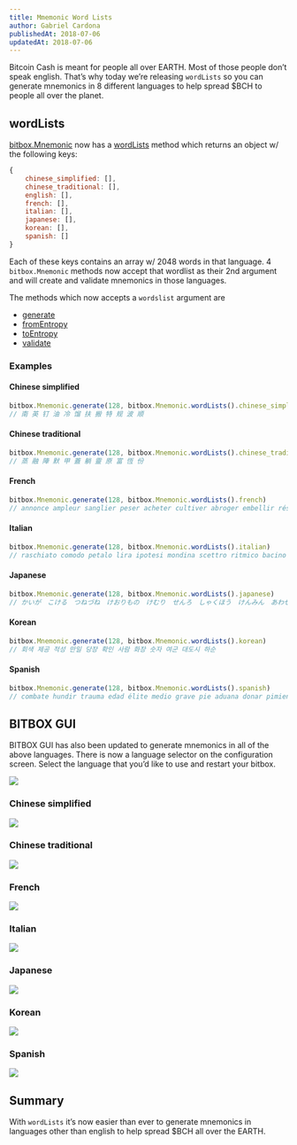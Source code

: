 ```yaml
---
title: Mmemonic Word Lists
author: Gabriel Cardona
publishedAt: 2018-07-06
updatedAt: 2018-07-06
---
```


Bitcoin Cash is meant for people all over EARTH. Most of those people don’t speak english. That’s why today we’re releasing `wordLists` so you can generate mnemonics in 8 different languages to help spread \$BCH to people all over the planet.

## wordLists

[bitbox.Mnemonic](/bitbox/docs/mnemonic/#validate) now has a [wordLists](/bitbox/docs/mnemonic/#wordlists) method which returns an object w/ the following keys:

```javascript
{
    chinese_simplified: [],
    chinese_traditional: [],
    english: [],
    french: [],
    italian: [],
    japanese: [],
    korean: [],
    spanish: []
}
```

Each of these keys contains an array w/ 2048 words in that language. 4 `bitbox.Mnemonic` methods now accept that wordlist as their 2nd argument and will create and validate mnemonics in those languages.

The methods which now accepts a `wordslist` argument are

- [generate](/bitbox/docs/mnemonic/#generate)
- [fromEntropy](/bitbox/docs/mnemonic/#fromentropy)
- [toEntropy](/bitbox/docs/mnemonic/#toentropy)
- [validate](/bitbox/docs/mnemonic/#validate)

### Examples

#### Chinese simplified

```javascript
bitbox.Mnemonic.generate(128, bitbox.Mnemonic.wordLists().chinese_simplified)
// 南 英 钉 油 冷 馏 扶 搬 特 规 波 顺
```

#### Chinese traditional

```javascript
bitbox.Mnemonic.generate(128, bitbox.Mnemonic.wordLists().chinese_traditional)
// 蒸 融 陣 默 甲 蓋 躺 靈 原 富 恆 份
```

#### French

```javascript
bitbox.Mnemonic.generate(128, bitbox.Mnemonic.wordLists().french)
// annonce ampleur sanglier peser acheter cultiver abroger embellir résoudre dialogue grappin lanterne
```

#### Italian

```javascript
bitbox.Mnemonic.generate(128, bitbox.Mnemonic.wordLists().italian)
// raschiato comodo petalo lira ipotesi mondina scettro ritmico bacino abrasivo attrito eletto
```

#### Japanese

```javascript
bitbox.Mnemonic.generate(128, bitbox.Mnemonic.wordLists().japanese)
// かいが　こける　つねづね　けおりもの　けむり　せんろ　しゃくほう　けんみん　あわせる　ひつぎ　みてい　たいない
```

#### Korean

```javascript
bitbox.Mnemonic.generate(128, bitbox.Mnemonic.wordLists().korean)
// 회색 제공 적성 만일 당장 확인 사람 화장 숫자 여군 대도시 하순
```

#### Spanish

```javascript
bitbox.Mnemonic.generate(128, bitbox.Mnemonic.wordLists().spanish)
// combate hundir trauma edad élite medio grave pie aduana donar pimienta bodega
```

## BITBOX GUI

BITBOX GUI has also been updated to generate mnemonics in all of the above languages. There is now a language selector on the configuration screen. Select the language that you’d like to use and restart your bitbox.

![](https://bigearth.github.io/bitblog/assets/language-select.png)

### Chinese simplified

![](https://bigearth.github.io/bitblog/assets/chinese-simplified.png)

### Chinese traditional

![](https://bigearth.github.io/bitblog/assets/chinese-traditional.png)

### French

![](https://bigearth.github.io/bitblog/assets/french.png)

### Italian

![](https://bigearth.github.io/bitblog/assets/italian.png)

### Japanese

![](https://bigearth.github.io/bitblog/assets/japanese.png)

### Korean

![](https://bigearth.github.io/bitblog/assets/korean.png)

### Spanish

![](https://bigearth.github.io/bitblog/assets/spanish.png)

## Summary

With `wordLists` it’s now easier than ever to generate mnemonics in languages other than english to help spread \$BCH all over the EARTH.
